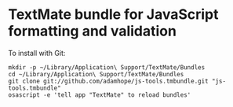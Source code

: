 # TextMate bundle for JavaScript formatting and validation

To install with Git:

    mkdir -p ~/Library/Application\ Support/TextMate/Bundles
    cd ~/Library/Application\ Support/TextMate/Bundles
    git clone git://github.com/adamhope/js-tools.tmbundle.git "js-tools.tmbundle"
    osascript -e 'tell app "TextMate" to reload bundles'
